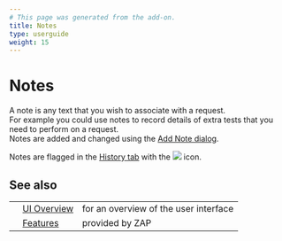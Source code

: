```yaml
---
# This page was generated from the add-on.
title: Notes
type: userguide
weight: 15
---
```


# Notes

A note is any text that you wish to associate with a request.  
For example you could use notes to record details of extra tests that you need to perform on a request.  
Notes are added and changed using the [Add Note dialog](/docs/desktop/ui/dialogs/addnote/).

Notes are flagged in the [History tab](/docs/desktop/ui/tabs/history/) with the
![](/docs/desktop/images/16/172.png) icon.  

## See also

|   |                                           |                                       |
|---|-------------------------------------------|---------------------------------------|
|   | [UI Overview](/docs/desktop/ui/)          | for an overview of the user interface |
|   | [Features](/docs/desktop/start/features/) | provided by ZAP                       |
